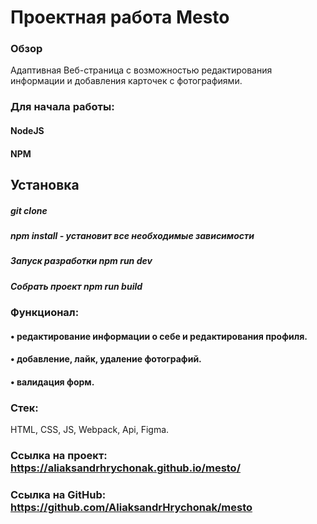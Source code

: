 # Проектная работа Mesto

### Обзор
Адаптивная Веб-страница с возможностью редактирования информации и добавления карточек с фотографиями.
### Для начала работы:
#### NodeJS
#### NPM
## Установка
##### git clone 
##### npm install - установит все необходимые зависимости
##### Запуск разработки npm run dev
##### Собрать проект npm run build
### Функционал:
#### •‎ редактирование информации о себе и редактирования профиля.
#### •‎ добавление, лайк, удаление фотографий.
#### •‎ валидация форм.
### Стек: 
HTML, CSS, JS, Webpack, Api, Figma.
### Ссылка на проект: https://aliaksandrhrychonak.github.io/mesto/
### Ссылка на GitHub: https://github.com/AliaksandrHrychonak/mesto
